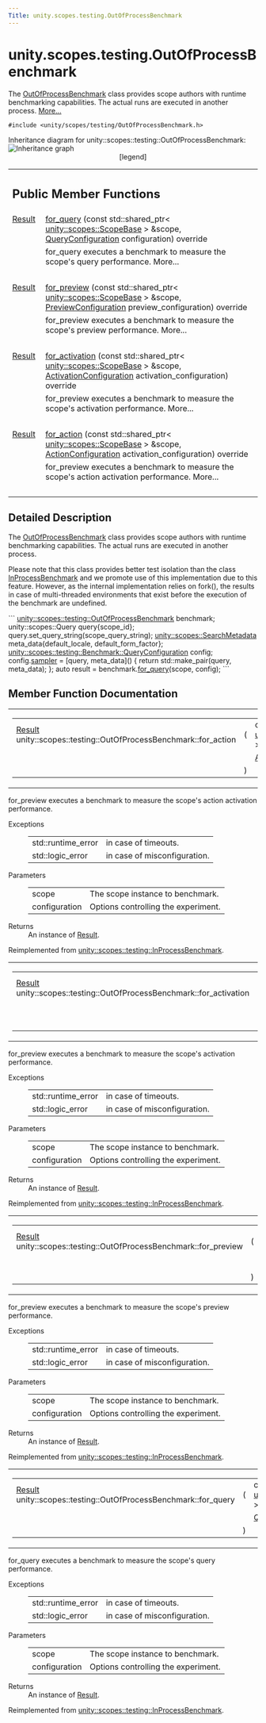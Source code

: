 ```yaml
---
Title: unity.scopes.testing.OutOfProcessBenchmark
---
```


# unity.scopes.testing.OutOfProcessBenchmark

<p>The <a class="el" href="index.html" title="The OutOfProcessBenchmark class provides scope authors with runtime benchmarking capabilities. The actual runs are executed in another process. ">OutOfProcessBenchmark</a> class provides scope authors with runtime benchmarking capabilities. The actual runs are executed in another process.  
<a href="#details">More...</a></p>
<p><code>#include &lt;unity/scopes/testing/OutOfProcessBenchmark.h&gt;</code></p>
Inheritance diagram for unity::scopes::testing::OutOfProcessBenchmark:
<img src="https://developer.ubuntu.com/static/devportal_uploaded/f80149bd-5a41-4fac-982a-c33dbdbc0805-../unity.scopes.testing.OutOfProcessBenchmark/classunity_1_1scopes_1_1testing_1_1_out_of_process_benchmark__inherit__graph.png" border="0" usemap="#unity_1_1scopes_1_1testing_1_1_out_of_process_benchmark_inherit__map" alt="Inheritance graph"/>
<map name="unity_1_1scopes_1_1testing_1_1_out_of_process_benchmark_inherit__map" id="unity_1_1scopes_1_1testing_1_1_out_of_process_benchmark_inherit__map">
<area shape="rect" id="node2" href="https://developer.ubuntu.com../classunity_1_1scopes_1_1testing_1_1_in_process_benchmark.html" title="The InProcessBenchmark class provides scope authors with runtime benchmarking capabilities. The actual runs are executed in the same process. " alt="" coords="19,95,183,136"/><area shape="rect" id="node3" href="https://developer.ubuntu.com../classunity_1_1scopes_1_1testing_1_1_benchmark.html" title="The Benchmark class defines an interface to provide scope authors with runtime benchmarking capabilit..." alt="" coords="22,5,179,47"/></map>
<center><span class="legend">[legend]</span></center>
<table class="memberdecls">
<tr class="heading"><td colspan="2"><h2 class="groupheader">
Public Member Functions</h2></td></tr>
<tr class="memitem:a530a08db775c38ea13478a3d8e1c5bbc"><td class="memItemLeft" align="right" valign="top"><a class="el" href="unity.scopes.testing.Benchmark.Result.md">Result</a>&#160;</td><td class="memItemRight" valign="bottom"><a class="el" href="#a530a08db775c38ea13478a3d8e1c5bbc">for_query</a> (const std::shared_ptr&lt; <a class="el" href="unity.scopes.ScopeBase.md">unity::scopes::ScopeBase</a> &gt; &amp;scope, <a class="el" href="unity.scopes.testing.Benchmark.QueryConfiguration.md">QueryConfiguration</a> configuration) override</td></tr>
<tr class="memdesc:a530a08db775c38ea13478a3d8e1c5bbc"><td class="mdescLeft">&#160;</td><td class="mdescRight">for_query executes a benchmark to measure the scope's query performance.  More...<br /></td></tr>
<tr class="separator:a530a08db775c38ea13478a3d8e1c5bbc"><td class="memSeparator" colspan="2">&#160;</td></tr>
<tr class="memitem:a397be9ae5eaca3d6ca96fa2957498c86"><td class="memItemLeft" align="right" valign="top"><a class="el" href="unity.scopes.testing.Benchmark.Result.md">Result</a>&#160;</td><td class="memItemRight" valign="bottom"><a class="el" href="#a397be9ae5eaca3d6ca96fa2957498c86">for_preview</a> (const std::shared_ptr&lt; <a class="el" href="unity.scopes.ScopeBase.md">unity::scopes::ScopeBase</a> &gt; &amp;scope, <a class="el" href="unity.scopes.testing.Benchmark.PreviewConfiguration.md">PreviewConfiguration</a> preview_configuration) override</td></tr>
<tr class="memdesc:a397be9ae5eaca3d6ca96fa2957498c86"><td class="mdescLeft">&#160;</td><td class="mdescRight">for_preview executes a benchmark to measure the scope's preview performance.  More...<br /></td></tr>
<tr class="separator:a397be9ae5eaca3d6ca96fa2957498c86"><td class="memSeparator" colspan="2">&#160;</td></tr>
<tr class="memitem:ad918f6c89543eabb3492eb834712e38f"><td class="memItemLeft" align="right" valign="top"><a class="el" href="unity.scopes.testing.Benchmark.Result.md">Result</a>&#160;</td><td class="memItemRight" valign="bottom"><a class="el" href="#ad918f6c89543eabb3492eb834712e38f">for_activation</a> (const std::shared_ptr&lt; <a class="el" href="unity.scopes.ScopeBase.md">unity::scopes::ScopeBase</a> &gt; &amp;scope, <a class="el" href="unity.scopes.testing.Benchmark.ActivationConfiguration.md">ActivationConfiguration</a> activation_configuration) override</td></tr>
<tr class="memdesc:ad918f6c89543eabb3492eb834712e38f"><td class="mdescLeft">&#160;</td><td class="mdescRight">for_preview executes a benchmark to measure the scope's activation performance.  More...<br /></td></tr>
<tr class="separator:ad918f6c89543eabb3492eb834712e38f"><td class="memSeparator" colspan="2">&#160;</td></tr>
<tr class="memitem:a47874911c026c201699d8fce0443e4bb"><td class="memItemLeft" align="right" valign="top"><a class="el" href="unity.scopes.testing.Benchmark.Result.md">Result</a>&#160;</td><td class="memItemRight" valign="bottom"><a class="el" href="#a47874911c026c201699d8fce0443e4bb">for_action</a> (const std::shared_ptr&lt; <a class="el" href="unity.scopes.ScopeBase.md">unity::scopes::ScopeBase</a> &gt; &amp;scope, <a class="el" href="unity.scopes.testing.Benchmark.ActionConfiguration.md">ActionConfiguration</a> activation_configuration) override</td></tr>
<tr class="memdesc:a47874911c026c201699d8fce0443e4bb"><td class="mdescLeft">&#160;</td><td class="mdescRight">for_preview executes a benchmark to measure the scope's action activation performance.  More...<br /></td></tr>
<tr class="separator:a47874911c026c201699d8fce0443e4bb"><td class="memSeparator" colspan="2">&#160;</td></tr>
</table>
<a name="details" id="details"></a><h2 class="groupheader">Detailed Description</h2>
<p>The <a class="el" href="index.html" title="The OutOfProcessBenchmark class provides scope authors with runtime benchmarking capabilities. The actual runs are executed in another process. ">OutOfProcessBenchmark</a> class provides scope authors with runtime benchmarking capabilities. The actual runs are executed in another process. </p>
<p>Please note that this class provides better test isolation than the class <a class="el" href="unity.scopes.testing.InProcessBenchmark.md" title="The InProcessBenchmark class provides scope authors with runtime benchmarking capabilities. The actual runs are executed in the same process. ">InProcessBenchmark</a> and we promote use of this implementation due to this feature. However, as the internal implementation relies on fork(), the results in case of multi-threaded environments that exist before the execution of the benchmark are undefined.</p>
```
<a class="code" href="index.html">unity::scopes::testing::OutOfProcessBenchmark</a> benchmark;
unity::scopes::Query query{scope_id};
query.set_query_string(scope_query_string);
<a class="code" href="unity.scopes.SearchMetadata.md">unity::scopes::SearchMetadata</a> meta_data{default_locale, default_form_factor};
<a class="code" href="unity.scopes.testing.Benchmark.QueryConfiguration.md">unity::scopes::testing::Benchmark::QueryConfiguration</a> config;
config.<a class="code" href="unity.scopes.testing.Benchmark.QueryConfiguration.md#a164536c278d29914d24fdbca3a3fa4a8">sampler</a> = [query, meta_data]()
{
<span class="keywordflow">return</span> std::make_pair(query, meta_data);
};
<span class="keyword">auto</span> result = benchmark.<a class="code" href="#a530a08db775c38ea13478a3d8e1c5bbc">for_query</a>(scope, config);
```
 <h2 class="groupheader">Member Function Documentation</h2>
<table class="mlabels">
<tr>
<td class="mlabels-left">
<table class="memname">
<tr>
<td class="memname"><a class="el" href="unity.scopes.testing.Benchmark.Result.md">Result</a> unity::scopes::testing::OutOfProcessBenchmark::for_action </td>
<td>(</td>
<td class="paramtype">const std::shared_ptr&lt; <a class="el" href="unity.scopes.ScopeBase.md">unity::scopes::ScopeBase</a> &gt; &amp;&#160;</td>
<td class="paramname"><em>scope</em>, </td>
</tr>
<tr>
<td class="paramkey"></td>
<td></td>
<td class="paramtype"><a class="el" href="unity.scopes.testing.Benchmark.ActionConfiguration.md">ActionConfiguration</a>&#160;</td>
<td class="paramname"><em>configuration</em>&#160;</td>
</tr>
<tr>
<td></td>
<td>)</td>
<td></td><td></td>
</tr>
</table>
</td>
<td class="mlabels-right">
<span class="mlabels"><span class="mlabel">override</span><span class="mlabel">virtual</span></span>  </td>
</tr>
</table>
<p>for_preview executes a benchmark to measure the scope's action activation performance. </p>
<dl class="exception"><dt>Exceptions</dt><dd>
<table class="exception">
<tr><td class="paramname">std::runtime_error</td><td>in case of timeouts. </td></tr>
<tr><td class="paramname">std::logic_error</td><td>in case of misconfiguration. </td></tr>
</table>
</dd>
</dl>
<dl class="params"><dt>Parameters</dt><dd>
<table class="params">
<tr><td class="paramname">scope</td><td>The scope instance to benchmark. </td></tr>
<tr><td class="paramname">configuration</td><td>Options controlling the experiment. </td></tr>
</table>
</dd>
</dl>
<dl class="section return"><dt>Returns</dt><dd>An instance of <a class="el" href="unity.scopes.testing.Result.md" title="A simple class implementation of unity::scopes::Result that provides a default constructor. ">Result</a>. </dd></dl>
<p>Reimplemented from <a class="el" href="unity.scopes.testing.InProcessBenchmark.md#a570e17bc7fbb0c7aafb3ed720a5fc35c">unity::scopes::testing::InProcessBenchmark</a>.</p>
<table class="mlabels">
<tr>
<td class="mlabels-left">
<table class="memname">
<tr>
<td class="memname"><a class="el" href="unity.scopes.testing.Benchmark.Result.md">Result</a> unity::scopes::testing::OutOfProcessBenchmark::for_activation </td>
<td>(</td>
<td class="paramtype">const std::shared_ptr&lt; <a class="el" href="unity.scopes.ScopeBase.md">unity::scopes::ScopeBase</a> &gt; &amp;&#160;</td>
<td class="paramname"><em>scope</em>, </td>
</tr>
<tr>
<td class="paramkey"></td>
<td></td>
<td class="paramtype"><a class="el" href="unity.scopes.testing.Benchmark.ActivationConfiguration.md">ActivationConfiguration</a>&#160;</td>
<td class="paramname"><em>configuration</em>&#160;</td>
</tr>
<tr>
<td></td>
<td>)</td>
<td></td><td></td>
</tr>
</table>
</td>
<td class="mlabels-right">
<span class="mlabels"><span class="mlabel">override</span><span class="mlabel">virtual</span></span>  </td>
</tr>
</table>
<p>for_preview executes a benchmark to measure the scope's activation performance. </p>
<dl class="exception"><dt>Exceptions</dt><dd>
<table class="exception">
<tr><td class="paramname">std::runtime_error</td><td>in case of timeouts. </td></tr>
<tr><td class="paramname">std::logic_error</td><td>in case of misconfiguration. </td></tr>
</table>
</dd>
</dl>
<dl class="params"><dt>Parameters</dt><dd>
<table class="params">
<tr><td class="paramname">scope</td><td>The scope instance to benchmark. </td></tr>
<tr><td class="paramname">configuration</td><td>Options controlling the experiment. </td></tr>
</table>
</dd>
</dl>
<dl class="section return"><dt>Returns</dt><dd>An instance of <a class="el" href="unity.scopes.testing.Result.md" title="A simple class implementation of unity::scopes::Result that provides a default constructor. ">Result</a>. </dd></dl>
<p>Reimplemented from <a class="el" href="unity.scopes.testing.InProcessBenchmark.md#adc815bde331263487183e38836811610">unity::scopes::testing::InProcessBenchmark</a>.</p>
<table class="mlabels">
<tr>
<td class="mlabels-left">
<table class="memname">
<tr>
<td class="memname"><a class="el" href="unity.scopes.testing.Benchmark.Result.md">Result</a> unity::scopes::testing::OutOfProcessBenchmark::for_preview </td>
<td>(</td>
<td class="paramtype">const std::shared_ptr&lt; <a class="el" href="unity.scopes.ScopeBase.md">unity::scopes::ScopeBase</a> &gt; &amp;&#160;</td>
<td class="paramname"><em>scope</em>, </td>
</tr>
<tr>
<td class="paramkey"></td>
<td></td>
<td class="paramtype"><a class="el" href="unity.scopes.testing.Benchmark.PreviewConfiguration.md">PreviewConfiguration</a>&#160;</td>
<td class="paramname"><em>configuration</em>&#160;</td>
</tr>
<tr>
<td></td>
<td>)</td>
<td></td><td></td>
</tr>
</table>
</td>
<td class="mlabels-right">
<span class="mlabels"><span class="mlabel">override</span><span class="mlabel">virtual</span></span>  </td>
</tr>
</table>
<p>for_preview executes a benchmark to measure the scope's preview performance. </p>
<dl class="exception"><dt>Exceptions</dt><dd>
<table class="exception">
<tr><td class="paramname">std::runtime_error</td><td>in case of timeouts. </td></tr>
<tr><td class="paramname">std::logic_error</td><td>in case of misconfiguration. </td></tr>
</table>
</dd>
</dl>
<dl class="params"><dt>Parameters</dt><dd>
<table class="params">
<tr><td class="paramname">scope</td><td>The scope instance to benchmark. </td></tr>
<tr><td class="paramname">configuration</td><td>Options controlling the experiment. </td></tr>
</table>
</dd>
</dl>
<dl class="section return"><dt>Returns</dt><dd>An instance of <a class="el" href="unity.scopes.testing.Result.md" title="A simple class implementation of unity::scopes::Result that provides a default constructor. ">Result</a>. </dd></dl>
<p>Reimplemented from <a class="el" href="unity.scopes.testing.InProcessBenchmark.md#a8823d30698cba5f6a03c4989e7356195">unity::scopes::testing::InProcessBenchmark</a>.</p>
<table class="mlabels">
<tr>
<td class="mlabels-left">
<table class="memname">
<tr>
<td class="memname"><a class="el" href="unity.scopes.testing.Benchmark.Result.md">Result</a> unity::scopes::testing::OutOfProcessBenchmark::for_query </td>
<td>(</td>
<td class="paramtype">const std::shared_ptr&lt; <a class="el" href="unity.scopes.ScopeBase.md">unity::scopes::ScopeBase</a> &gt; &amp;&#160;</td>
<td class="paramname"><em>scope</em>, </td>
</tr>
<tr>
<td class="paramkey"></td>
<td></td>
<td class="paramtype"><a class="el" href="unity.scopes.testing.Benchmark.QueryConfiguration.md">QueryConfiguration</a>&#160;</td>
<td class="paramname"><em>configuration</em>&#160;</td>
</tr>
<tr>
<td></td>
<td>)</td>
<td></td><td></td>
</tr>
</table>
</td>
<td class="mlabels-right">
<span class="mlabels"><span class="mlabel">override</span><span class="mlabel">virtual</span></span>  </td>
</tr>
</table>
<p>for_query executes a benchmark to measure the scope's query performance. </p>
<dl class="exception"><dt>Exceptions</dt><dd>
<table class="exception">
<tr><td class="paramname">std::runtime_error</td><td>in case of timeouts. </td></tr>
<tr><td class="paramname">std::logic_error</td><td>in case of misconfiguration. </td></tr>
</table>
</dd>
</dl>
<dl class="params"><dt>Parameters</dt><dd>
<table class="params">
<tr><td class="paramname">scope</td><td>The scope instance to benchmark. </td></tr>
<tr><td class="paramname">configuration</td><td>Options controlling the experiment. </td></tr>
</table>
</dd>
</dl>
<dl class="section return"><dt>Returns</dt><dd>An instance of <a class="el" href="unity.scopes.testing.Result.md" title="A simple class implementation of unity::scopes::Result that provides a default constructor. ">Result</a>. </dd></dl>
<p>Reimplemented from <a class="el" href="unity.scopes.testing.InProcessBenchmark.md#a72460e26d0aa98ae7091f634d0089aa9">unity::scopes::testing::InProcessBenchmark</a>.</p>
